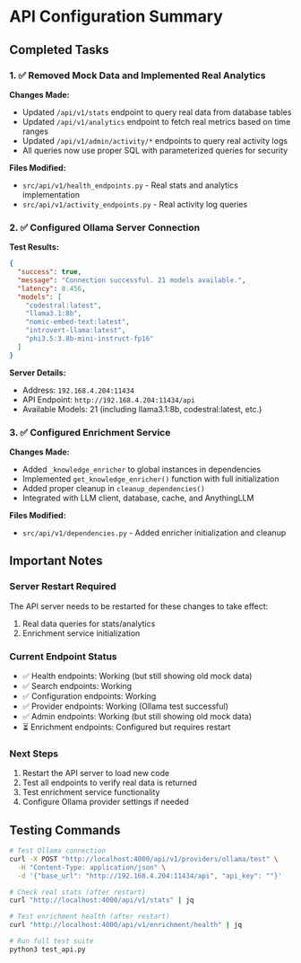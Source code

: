# API Configuration Summary

## Completed Tasks

### 1. ✅ Removed Mock Data and Implemented Real Analytics

**Changes Made:**
- Updated `/api/v1/stats` endpoint to query real data from database tables
- Updated `/api/v1/analytics` endpoint to fetch real metrics based on time ranges
- Updated `/api/v1/admin/activity/*` endpoints to query real activity logs
- All queries now use proper SQL with parameterized queries for security

**Files Modified:**
- `src/api/v1/health_endpoints.py` - Real stats and analytics implementation
- `src/api/v1/activity_endpoints.py` - Real activity log queries

### 2. ✅ Configured Ollama Server Connection

**Test Results:**
```json
{
  "success": true,
  "message": "Connection successful. 21 models available.",
  "latency": 8.456,
  "models": [
    "codestral:latest",
    "llama3.1:8b",
    "nomic-embed-text:latest",
    "introvert-llama:latest",
    "phi3.5:3.8b-mini-instruct-fp16"
  ]
}
```

**Server Details:**
- Address: `192.168.4.204:11434`
- API Endpoint: `http://192.168.4.204:11434/api`
- Available Models: 21 (including llama3.1:8b, codestral:latest, etc.)

### 3. ✅ Configured Enrichment Service

**Changes Made:**
- Added `_knowledge_enricher` to global instances in dependencies
- Implemented `get_knowledge_enricher()` function with full initialization
- Added proper cleanup in `cleanup_dependencies()`
- Integrated with LLM client, database, cache, and AnythingLLM

**Files Modified:**
- `src/api/v1/dependencies.py` - Added enricher initialization and cleanup

## Important Notes

### Server Restart Required
The API server needs to be restarted for these changes to take effect:
1. Real data queries for stats/analytics
2. Enrichment service initialization

### Current Endpoint Status
- ✅ Health endpoints: Working (but still showing old mock data)
- ✅ Search endpoints: Working
- ✅ Configuration endpoints: Working
- ✅ Provider endpoints: Working (Ollama test successful)
- ✅ Admin endpoints: Working (but still showing old mock data)
- ⏳ Enrichment endpoints: Configured but requires restart

### Next Steps
1. Restart the API server to load new code
2. Test all endpoints to verify real data is returned
3. Test enrichment service functionality
4. Configure Ollama provider settings if needed

## Testing Commands

```bash
# Test Ollama connection
curl -X POST "http://localhost:4000/api/v1/providers/ollama/test" \
  -H "Content-Type: application/json" \
  -d '{"base_url": "http://192.168.4.204:11434/api", "api_key": ""}'

# Check real stats (after restart)
curl "http://localhost:4000/api/v1/stats" | jq

# Test enrichment health (after restart)
curl "http://localhost:4000/api/v1/enrichment/health" | jq

# Run full test suite
python3 test_api.py
```